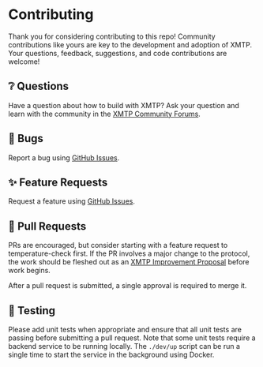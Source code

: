 # Contributing

Thank you for considering contributing to this repo! Community contributions like yours are key to the development and adoption of XMTP. Your questions, feedback, suggestions, and code contributions are welcome!

## ❔ Questions

Have a question about how to build with XMTP? Ask your question and learn with the community in the [XMTP Community Forums](https://community.xmtp.org/).

## 🐞 Bugs

Report a bug using [GitHub Issues](https://github.com/ephemeraHQ/convos-backend/issues).

## ✨ Feature Requests

Request a feature using [GitHub Issues](https://github.com/ephemeraHQ/convos-backend/issues).

## 🔀 Pull Requests

PRs are encouraged, but consider starting with a feature request to temperature-check first. If the PR involves a major change to the protocol, the work should be fleshed out as an [XMTP Improvement Proposal](https://community.xmtp.org/t/xip-0-xip-purpose-process-guidelines/475) before work begins.

After a pull request is submitted, a single approval is required to merge it.

## 🧪 Testing

Please add unit tests when appropriate and ensure that all unit tests are passing before submitting a pull request. Note that some unit tests require a backend service to be running locally. The `./dev/up` script can be run a single time to start the service in the background using Docker.
